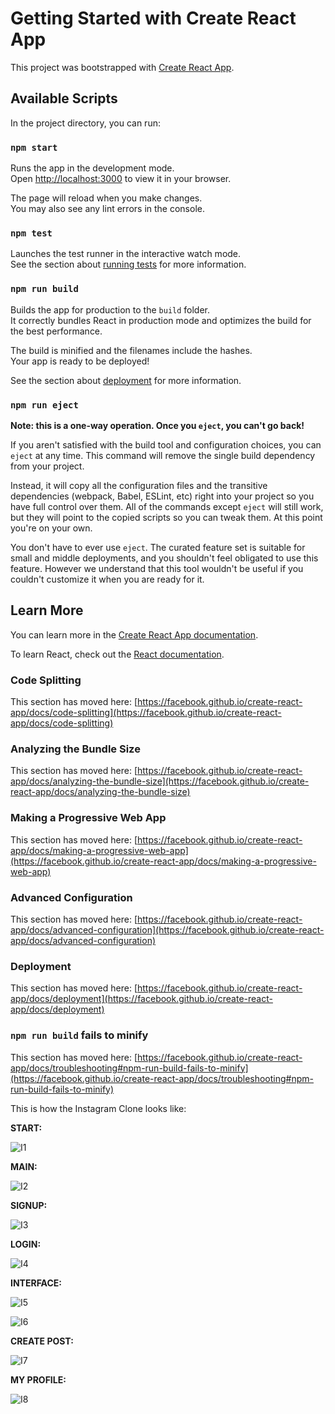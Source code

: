 # Getting Started with Create React App

This project was bootstrapped with [Create React App](https://github.com/facebook/create-react-app).

## Available Scripts

In the project directory, you can run:

### `npm start`

Runs the app in the development mode.\
Open [http://localhost:3000](http://localhost:3000) to view it in your browser.

The page will reload when you make changes.\
You may also see any lint errors in the console.

### `npm test`

Launches the test runner in the interactive watch mode.\
See the section about [running tests](https://facebook.github.io/create-react-app/docs/running-tests) for more information.

### `npm run build`

Builds the app for production to the `build` folder.\
It correctly bundles React in production mode and optimizes the build for the best performance.

The build is minified and the filenames include the hashes.\
Your app is ready to be deployed!

See the section about [deployment](https://facebook.github.io/create-react-app/docs/deployment) for more information.

### `npm run eject`

**Note: this is a one-way operation. Once you `eject`, you can't go back!**

If you aren't satisfied with the build tool and configuration choices, you can `eject` at any time. This command will remove the single build dependency from your project.

Instead, it will copy all the configuration files and the transitive dependencies (webpack, Babel, ESLint, etc) right into your project so you have full control over them. All of the commands except `eject` will still work, but they will point to the copied scripts so you can tweak them. At this point you're on your own.

You don't have to ever use `eject`. The curated feature set is suitable for small and middle deployments, and you shouldn't feel obligated to use this feature. However we understand that this tool wouldn't be useful if you couldn't customize it when you are ready for it.

## Learn More

You can learn more in the [Create React App documentation](https://facebook.github.io/create-react-app/docs/getting-started).

To learn React, check out the [React documentation](https://reactjs.org/).

### Code Splitting

This section has moved here: [https://facebook.github.io/create-react-app/docs/code-splitting](https://facebook.github.io/create-react-app/docs/code-splitting)

### Analyzing the Bundle Size

This section has moved here: [https://facebook.github.io/create-react-app/docs/analyzing-the-bundle-size](https://facebook.github.io/create-react-app/docs/analyzing-the-bundle-size)

### Making a Progressive Web App

This section has moved here: [https://facebook.github.io/create-react-app/docs/making-a-progressive-web-app](https://facebook.github.io/create-react-app/docs/making-a-progressive-web-app)

### Advanced Configuration

This section has moved here: [https://facebook.github.io/create-react-app/docs/advanced-configuration](https://facebook.github.io/create-react-app/docs/advanced-configuration)

### Deployment

This section has moved here: [https://facebook.github.io/create-react-app/docs/deployment](https://facebook.github.io/create-react-app/docs/deployment)

### `npm run build` fails to minify

This section has moved here: [https://facebook.github.io/create-react-app/docs/troubleshooting#npm-run-build-fails-to-minify](https://facebook.github.io/create-react-app/docs/troubleshooting#npm-run-build-fails-to-minify)

This is how the Instagram Clone looks like:

**START:**

![I1](https://user-images.githubusercontent.com/114142541/224507730-de49f323-53f8-44dc-afc6-d3073467334d.png)

**MAIN:**

![I2](https://user-images.githubusercontent.com/114142541/224507733-a71aa9ee-0c53-4a94-9fc4-949966f4470c.PNG)

**SIGNUP:**

![I3](https://user-images.githubusercontent.com/114142541/224507736-c4406b76-12e4-4471-90c5-eb29d011c760.PNG)

**LOGIN:**

![I4](https://user-images.githubusercontent.com/114142541/224507745-c54fe4ed-c3a4-46af-9a58-d693ac7657fb.PNG)

**INTERFACE:**

![I5](https://user-images.githubusercontent.com/114142541/224507747-24b32876-7219-4103-952e-fc49542ed03d.PNG)

![I6](https://user-images.githubusercontent.com/114142541/224507752-b576d0b5-94b2-4166-9fda-89583919ab47.PNG)

**CREATE POST:**

![I7](https://user-images.githubusercontent.com/114142541/224507755-93b5a1fc-83fc-4ab2-9155-d4f36f7bc4d0.PNG)

**MY PROFILE:**

![I8](https://user-images.githubusercontent.com/114142541/224507762-2e39ed9c-2f6e-455f-a17c-ecd0963d4cf2.PNG)









